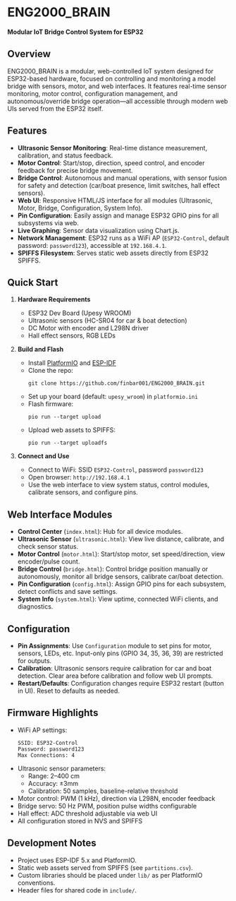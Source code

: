 # ENG2000_BRAIN

**Modular IoT Bridge Control System for ESP32**

## Overview

ENG2000_BRAIN is a modular, web-controlled IoT system designed for ESP32-based hardware, focused on controlling and monitoring a model bridge with sensors, motor, and web interfaces. It features real-time sensor monitoring, motor control, configuration management, and autonomous/override bridge operation—all accessible through modern web UIs served from the ESP32 itself.

## Features

- **Ultrasonic Sensor Monitoring**: Real-time distance measurement, calibration, and status feedback.  
- **Motor Control**: Start/stop, direction, speed control, and encoder feedback for precise bridge movement.
- **Bridge Control**: Autonomous and manual operations, with sensor fusion for safety and detection (car/boat presence, limit switches, hall effect sensors).
- **Web UI**: Responsive HTML/JS interface for all modules (Ultrasonic, Motor, Bridge, Configuration, System Info).
- **Pin Configuration**: Easily assign and manage ESP32 GPIO pins for all subsystems via web.
- **Live Graphing**: Sensor data visualization using Chart.js.
- **Network Management**: ESP32 runs as a WiFi AP (`ESP32-Control`, default password: `password123`), accessible at `192.168.4.1`.
- **SPIFFS Filesystem**: Serves static web assets directly from ESP32 SPIFFS.

## Quick Start

1. **Hardware Requirements**  
   - ESP32 Dev Board (Upesy WROOM)
   - Ultrasonic sensors (HC-SR04 for car & boat detection)
   - DC Motor with encoder and L298N driver
   - Hall effect sensors, RGB LEDs

2. **Build and Flash**  
   - Install [PlatformIO](https://platformio.org/) and [ESP-IDF](https://docs.espressif.com/projects/esp-idf/en/latest/esp32/get-started/)
   - Clone the repo:
     ```
     git clone https://github.com/finbar001/ENG2000_BRAIN.git
     ```
   - Set up your board (default: `upesy_wroom`) in `platformio.ini`
   - Flash firmware:
     ```
     pio run --target upload
     ```
   - Upload web assets to SPIFFS:
     ```
     pio run --target uploadfs
     ```

3. **Connect and Use**  
   - Connect to WiFi: SSID `ESP32-Control`, password `password123`
   - Open browser: `http://192.168.4.1`
   - Use the web interface to view system status, control modules, calibrate sensors, and configure pins.

## Web Interface Modules

- **Control Center** (`index.html`): Hub for all device modules.
- **Ultrasonic Sensor** (`ultrasonic.html`): View live distance, calibrate, and check sensor status.
- **Motor Control** (`motor.html`): Start/stop motor, set speed/direction, view encoder/pulse count.
- **Bridge Control** (`bridge.html`): Control bridge position manually or autonomously, monitor all bridge sensors, calibrate car/boat detection.
- **Pin Configuration** (`config.html`): Assign GPIO pins for each subsystem, detect conflicts and save settings.
- **System Info** (`system.html`): View uptime, connected WiFi clients, and diagnostics.

## Configuration

- **Pin Assignments**: Use `Configuration` module to set pins for motor, sensors, LEDs, etc. Input-only pins (GPIO 34, 35, 36, 39) are restricted for outputs.
- **Calibration**: Ultrasonic sensors require calibration for car and boat detection. Clear area before calibration and follow web UI prompts.
- **Restart/Defaults**: Configuration changes require ESP32 restart (button in UI). Reset to defaults as needed.

## Firmware Highlights

- WiFi AP settings:  
  ```
  SSID: ESP32-Control
  Password: password123
  Max Connections: 4
  ```
- Ultrasonic sensor parameters:
  - Range: 2–400 cm
  - Accuracy: ±3mm
  - Calibration: 50 samples, baseline-relative threshold
- Motor control: PWM (1 kHz), direction via L298N, encoder feedback
- Bridge servo: 50 Hz PWM, position pulse widths configurable
- Hall effect: ADC threshold adjustable via web UI
- All configuration stored in NVS and SPIFFS

## Development Notes

- Project uses ESP-IDF 5.x and PlatformIO.
- Static web assets served from SPIFFS (see `partitions.csv`).
- Custom libraries should be placed under `lib/` as per PlatformIO conventions.
- Header files for shared code in `include/`.